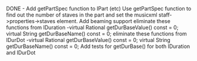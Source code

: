 DONE - Add getPartSpec function to IPart (etc)
Use getPartSpec function to find out the number of staves in the part and set the musicxml staff->properties->staves element.
Add beaming support
eliminate these functions from IDuration -virtual Rational getDurBaseValue() const = 0; virtual String getDurBaseName() const = 0;
eliminate these functions from IDurDot -virtual Rational getDurBaseValue() const = 0; virtual String getDurBaseName() const = 0;
Add tests for getDurBase() for both IDuration and IDurDot
